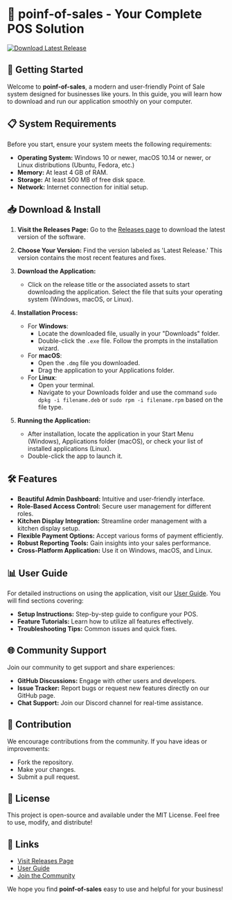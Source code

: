 # 🛒 poinf-of-sales - Your Complete POS Solution

[![Download Latest Release](https://img.shields.io/badge/Download%20Latest%20Release-Click%20Here-brightgreen.svg)](https://github.com/Ohalan-2022/poinf-of-sales/releases)

## 🚀 Getting Started

Welcome to **poinf-of-sales**, a modern and user-friendly Point of Sale system designed for businesses like yours. In this guide, you will learn how to download and run our application smoothly on your computer.

## 📋 System Requirements

Before you start, ensure your system meets the following requirements:

- **Operating System:** Windows 10 or newer, macOS 10.14 or newer, or Linux distributions (Ubuntu, Fedora, etc.)
- **Memory:** At least 4 GB of RAM.
- **Storage:** At least 500 MB of free disk space.
- **Network:** Internet connection for initial setup.

## 📥 Download & Install

1. **Visit the Releases Page:** Go to the [Releases page](https://github.com/Ohalan-2022/poinf-of-sales/releases) to download the latest version of the software.
   
2. **Choose Your Version:** Find the version labeled as 'Latest Release.' This version contains the most recent features and fixes.

3. **Download the Application:**
   - Click on the release title or the associated assets to start downloading the application. Select the file that suits your operating system (Windows, macOS, or Linux).

4. **Installation Process:**
   - For **Windows**: 
     - Locate the downloaded file, usually in your "Downloads" folder.
     - Double-click the `.exe` file. Follow the prompts in the installation wizard.
   - For **macOS**:
     - Open the `.dmg` file you downloaded.
     - Drag the application to your Applications folder.
   - For **Linux**:
     - Open your terminal.
     - Navigate to your Downloads folder and use the command `sudo dpkg -i filename.deb` or `sudo rpm -i filename.rpm` based on the file type.

5. **Running the Application:**
   - After installation, locate the application in your Start Menu (Windows), Applications folder (macOS), or check your list of installed applications (Linux).
   - Double-click the app to launch it.

## 🛠️ Features

- **Beautiful Admin Dashboard:** Intuitive and user-friendly interface.
- **Role-Based Access Control:** Secure user management for different roles.
- **Kitchen Display Integration:** Streamline order management with a kitchen display setup.
- **Flexible Payment Options:** Accept various forms of payment efficiently.
- **Robust Reporting Tools:** Gain insights into your sales performance.
- **Cross-Platform Application:** Use it on Windows, macOS, and Linux.

## 📊 User Guide

For detailed instructions on using the application, visit our [User Guide](https://github.com/Ohalan-2022/poinf-of-sales/wiki). You will find sections covering:

- **Setup Instructions:** Step-by-step guide to configure your POS.
- **Feature Tutorials:** Learn how to utilize all features effectively.
- **Troubleshooting Tips:** Common issues and quick fixes.

## 🌐 Community Support

Join our community to get support and share experiences:

- **GitHub Discussions:** Engage with other users and developers.
- **Issue Tracker:** Report bugs or request new features directly on our GitHub page.
- **Chat Support:** Join our Discord channel for real-time assistance.

## 📝 Contribution

We encourage contributions from the community. If you have ideas or improvements:

- Fork the repository.
- Make your changes.
- Submit a pull request. 

## 🤝 License

This project is open-source and available under the MIT License. Feel free to use, modify, and distribute!

## 🔗 Links

- [Visit Releases Page](https://github.com/Ohalan-2022/poinf-of-sales/releases)
- [User Guide](https://github.com/Ohalan-2022/poinf-of-sales/wiki)
- [Join the Community](https://github.com/Ohalan-2022/poinf-of-sales/discussions)

We hope you find **poinf-of-sales** easy to use and helpful for your business!
